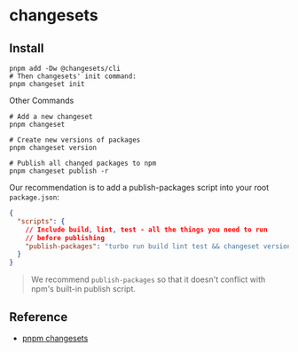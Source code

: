 # changesets

## Install

```shell
pnpm add -Dw @changesets/cli
# Then changesets' init command:
pnpm changeset init
```

Other Commands

```shell
# Add a new changeset
pnpm changeset

# Create new versions of packages
pnpm changeset version

# Publish all changed packages to npm
pnpm changeset publish -r
```

Our recommendation is to add a publish-packages script into your root `package.json`:

```json
{
  "scripts": {
    // Include build, lint, test - all the things you need to run
    // before publishing
    "publish-packages": "turbo run build lint test && changeset version && changeset publish"
  }
}
```

> We recommend `publish-packages` so that it doesn't conflict with npm's built-in publish script.

## Reference

- [pnpm changesets](https://pnpm.io/using-changesets)
